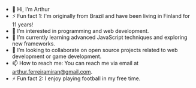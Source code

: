 - 👋 Hi, I’m Arthur
- ⚡ Fun fact 1: I'm originally from Brazil and have been living in Finland for 11 years!	
- 👀 I’m interested in programming and web development.
- 🌱 I’m currently learning advanced JavaScript techniques and exploring new frameworks.
- 💞️ I’m looking to collaborate on open source projects related to web development or game development.
- 📫 How to reach me: You can reach me via email at arthur.ferreiramiran@gmail.com.
- ⚡ Fun fact 2: I enjoy playing football in my free time.
